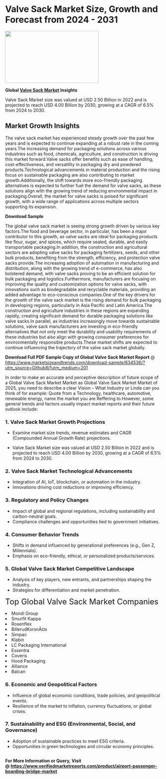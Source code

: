 <H1>Valve Sack Market Size, Growth and Forecast from 2024 - 2031</H1><img class="aligncenter size-medium wp-image-584254" src="https://thirdeyenews.in/wp-content/uploads/2024/09/Global-Market-Research-300x168.jpeg" alt="" width="300" height="168" /><p><strong>Global&nbsp;<a href="https://www.marketsizeandtrends.com/download-sample/634536/?utm_source=Github8j?utm_medium=201">Valve Sack Market</a> Insights</strong></p><p>Valve Sack Market size was valued at USD 2.50 Billion in 2022 and is projected to reach USD 4.00 Billion by 2030, growing at a CAGR of 6.5% from 2024 to 2030.</p><p><h2>Market Growth Insights</h2> <p>The valve sack market has experienced steady growth over the past few years and is expected to continue expanding at a robust rate in the coming years.The increasing demand for packaging solutions across various industries such as food, chemicals, agriculture, and construction is driving this market forward.Valve sacks offer benefits such as ease of handling, cost-effectiveness, and versatility in packaging dry and powdered products.Technological advancements in material production and the rising focus on sustainable packaging are also contributing to market growth.Additionally, the shift towards more eco-friendly packaging alternatives is expected to further fuel the demand for valve sacks, as these solutions align with the growing trend of reducing environmental impact in packaging.Overall, the market for valve sacks is poised for significant growth, with a wide range of applications across multiple sectors supporting its expansion.</p> <p><strong>Download Sample</strong></p> <p>The global valve sack market is seeing strong growth driven by various key factors.The food and beverage sector, in particular, has been a major contributor to this growth, as valve sacks are ideal for packaging products like flour, sugar, and spices, which require sealed, durable, and easily transportable packaging.In addition, the construction and agricultural sectors are adopting valve sacks for packaging fertilizers, seeds, and other bulk products, benefiting from the strength, efficiency, and protection valve sacks provide.The increasing adoption of automation in manufacturing and distribution, along with the growing trend of e-commerce, has also bolstered demand, with valve sacks proving to be an efficient solution for bulk packaging and logistics.Furthermore, manufacturers are focusing on improving the quality and customization options for valve sacks, with innovations such as biodegradable and recyclable materials, providing an added advantage to eco-conscious companies.One of the key drivers for the growth of the valve sack market is the rising demand for bulk packaging in developing regions, particularly in Asia Pacific and Latin America.The construction and agriculture industries in these regions are expanding rapidly, creating significant demand for durable packaging solutions like valve sacks.In parallel, as industries increasingly move towards sustainable solutions, valve sack manufacturers are investing in eco-friendly alternatives that not only meet the durability and usability requirements of these industries but also align with growing consumer preferences for environmentally responsible products.These market shifts are expected to continue influencing the trajectory of the valve sack market globally.<p><span class=""><strong>Download Full PDF Sample Copy of Global Valve Sack Market Report</strong> @ <a href="https://www.marketsizeandtrends.com/download-sample/634536/?utm_source=Github8j?utm_medium=201" target="_blank">https://www.marketsizeandtrends.com/download-sample/634536/?utm_source=Github8j?utm_medium=201</a></span></p><p>In order to make an accurate and perceptive description of future scope of a Global&nbsp;Valve Sack Market Market as Global&nbsp;Valve Sack Market Market of 2025, you need to describe a clear Vision &ndash; What Industry or Linda can you think of for example: Quote from a Technology, healthcare, automotive, renewable energy, name the market you are Reffering to.However, some general trends and factors usually impact market reports and their future outlook include:</p><h3>1.&nbsp;<strong>Valve Sack Market Growth Projections</strong></h3><ul><li>Examine market size trends, revenue estimates and CAGR (Compounded Annual Growth Rate) projections.</li><li><p>Valve Sack Market size was valued at USD 2.50 Billion in 2022 and is projected to reach USD 4.00 Billion by 2030, growing at a CAGR of 6.5% from 2024 to 2030.</p></li></ul><h3>2.&nbsp;<strong>Valve Sack Market Technological Advancements</strong></h3><ul><li>Integration of AI, IoT, blockchain, or automation in the industry.</li><li>Innovations driving cost reductions or improving efficiency.</li></ul><h3>3.&nbsp;<strong>Regulatory and Policy Changes</strong></h3><ul><li>Impact of global and regional regulations, including sustainability and carbon-neutral goals.</li><li>Compliance challenges and opportunities tied to government initiatives.</li></ul><h3>4.&nbsp;<strong>Consumer Behavior Trends</strong></h3><ul><li>Shifts in demand influenced by generational preferences (e.g., Gen Z, Millennials).</li><li>Emphasis on eco-friendly, ethical, or personalized products/services.</li></ul><h3>5.&nbsp;<strong>Global Valve Sack Market Competitive Landscape</strong></h3><ul><li>Analysis of key players, new entrants, and partnerships shaping the industry.</li><li>Strategies for differentiation and market penetration.</li></ul><p data-pm-slice="1 1 []"><span style="color: inherit; font-family: inherit; font-size: 25px;">Top Global Valve Sack Market Companies</span></p><div class="" data-test-id=""><p><li>Mondi Group</li><li> Smurfit Kappa</li><li> Rosenflex</li><li> BillerudKorsnÃ¤s</li><li> Simpac</li><li> Klabin</li><li> LC Packaging International</li><li> Essentra</li><li> Coveris</li><li> Hood Packaging</li><li> Alliance</li><li> Balcan</li></p></div><h3>6.&nbsp;<strong>Economic and Geopolitical Factors</strong></h3><ul><li>Influence of global economic conditions, trade policies, and geopolitical events.</li><li>Resilience of the market to inflation, currency fluctuations, or global crises.</li></ul><h3>7.&nbsp;<strong>Sustainability and ESG (Environmental, Social, and Governance)</strong></h3><ul><li>Adoption of sustainable practices to meet ESG criteria.</li><li>Opportunities in green technologies and circular economy principles.</li></ul><h2><strong style="font-size: 14px;">For More Information or Query, Visit @&nbsp;</strong><a style="background-color: #ffffff; font-size: 14px;" href="https://www.marketsizeandtrends.com/report/valve-sack-market/" target="_blank">https://www.verifiedmarketreports.com/product/airport-passenger-boarding-bridge-market</a></h2>